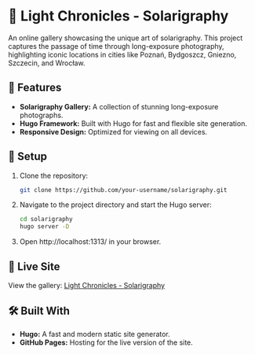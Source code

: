 # 📸 Light Chronicles - Solarigraphy

An online gallery showcasing the unique art of solarigraphy. This project captures the passage of time through long-exposure photography, highlighting iconic locations in cities like Poznań, Bydgoszcz, Gniezno, Szczecin, and Wrocław.

## 🌟 Features
- **Solarigraphy Gallery:** A collection of stunning long-exposure photographs.
- **Hugo Framework:** Built with Hugo for fast and flexible site generation.
- **Responsive Design:** Optimized for viewing on all devices.

## 🚀 Setup

1. Clone the repository:

   ```bash
   git clone https://github.com/your-username/solarigraphy.git
   ```
2. Navigate to the project directory and start the Hugo server:

   ```bash
   cd solarigraphy
   hugo server -D
   ```

3. Open http://localhost:1313/ in your browser.

## 🔗 Live Site

View the gallery: [Light Chronicles - Solarigraphy][solarigraphy_url]

## 🛠 Built With

- **Hugo:** A fast and modern static site generator.
- **GitHub Pages:** Hosting for the live version of the site.

<!-- end:excluded_rules_table -->
[solarigraphy_url]: https://makjac.github.io/solarigraphy/
